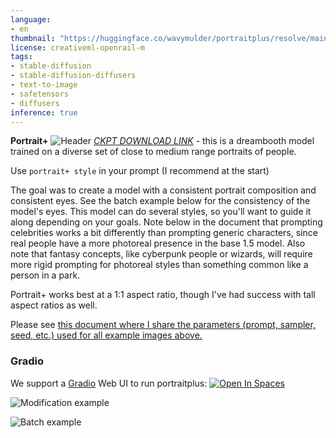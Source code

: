 ```yaml
---
language:
- en
thumbnail: "https://huggingface.co/wavymulder/portraitplus/resolve/main/imgs/page1.jpg"
license: creativeml-openrail-m
tags:
- stable-diffusion
- stable-diffusion-diffusers
- text-to-image
- safetensors
- diffusers
inference: true
---
```




**Portrait+**
![Header](https://huggingface.co/wavymulder/portraitplus/resolve/main/imgs/page1.jpg)
[*CKPT DOWNLOAD LINK*](https://huggingface.co/wavymulder/portraitplus/resolve/main/portrait%2B1.0.ckpt) - this is a dreambooth model trained on a diverse set of close to medium range portraits of people. 

Use `portrait+ style` in your prompt (I recommend at the start)

The goal was to create a model with a consistent portrait composition and consistent eyes. See the batch example below for the consistency of the model's eyes. This model can do several styles, so you'll want to guide it along depending on your goals. Note below in the document that prompting celebrities works a bit differently than prompting generic characters, since real people have a more photoreal presence in the base 1.5 model. Also note that fantasy concepts, like cyberpunk people or wizards, will require more rigid prompting for photoreal styles than something common like a person in a park.

Portrait+ works best at a 1:1 aspect ratio, though I've had success with tall aspect ratios as well.

Please see [this document where I share the parameters (prompt, sampler, seed, etc.) used for all example images above.](https://huggingface.co/wavymulder/portraitplus/resolve/main/parameters_for_samples.txt)

### Gradio

We support a [Gradio](https://github.com/gradio-app/gradio) Web UI to run portraitplus:
[![Open In Spaces](https://camo.githubusercontent.com/00380c35e60d6b04be65d3d94a58332be5cc93779f630bcdfc18ab9a3a7d3388/68747470733a2f2f696d672e736869656c64732e696f2f62616467652f25463025394625413425393725323048756767696e67253230466163652d5370616365732d626c7565)](https://huggingface.co/spaces/wavymulder/portraitplus)

![Modification example](https://huggingface.co/wavymulder/portraitplus/resolve/main/imgs/page2.jpg)

![Batch example](https://huggingface.co/wavymulder/portraitplus/resolve/main/imgs/batchgrid.jpg)